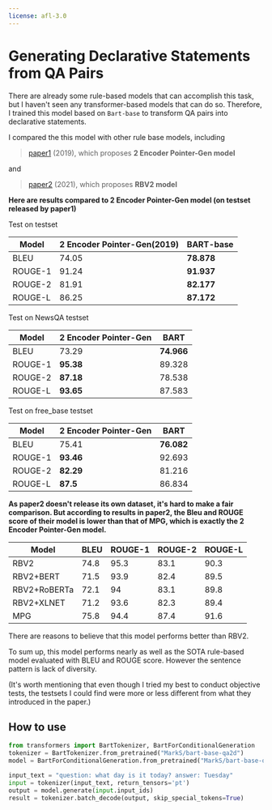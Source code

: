 ```yaml
---
license: afl-3.0
---
```


# Generating Declarative Statements from QA Pairs

There are already some rule-based models that can accomplish this task, but I haven't seen any transformer-based models that can do so. Therefore, I trained this model based on `Bart-base` to transform QA pairs into declarative statements.

I compared the this model with other rule base models, including 

> [paper1](https://aclanthology.org/D19-5401.pdf) (2019), which proposes **2 Encoder Pointer-Gen model**

and

> [paper2](https://arxiv.org/pdf/2112.03849.pdf) (2021), which proposes **RBV2 model**

**Here are results compared to 2 Encoder Pointer-Gen model (on testset released by paper1)**

Test on testset

| Model   | 2 Encoder Pointer-Gen(2019) | BART-base  |
| ------- | --------------------------- | ---------- |
| BLEU    | 74.05                       | **78.878** |
| ROUGE-1 | 91.24                       | **91.937** |
| ROUGE-2 | 81.91                       | **82.177** |
| ROUGE-L | 86.25                       | **87.172** |

Test on NewsQA testset

| Model   | 2 Encoder Pointer-Gen | BART       |
| ------- | --------------------- | ---------- |
| BLEU    | 73.29                 | **74.966** |
| ROUGE-1 | **95.38**             | 89.328     |
| ROUGE-2 | **87.18**             | 78.538     |
| ROUGE-L | **93.65**             | 87.583     |

Test on free_base testset

| Model   | 2 Encoder Pointer-Gen | BART       |
| ------- | --------------------- | ---------- |
| BLEU    | 75.41                 | **76.082** |
| ROUGE-1 | **93.46**             | 92.693     |
| ROUGE-2 | **82.29**             | 81.216     |
| ROUGE-L | **87.5**              | 86.834     |



**As paper2 doesn't release its own dataset, it's hard to make a fair comparison. But according to results in paper2, the Bleu and ROUGE score of their model is lower than that of MPG, which is exactly the 2 Encoder Pointer-Gen model.**

| Model        | BLEU | ROUGE-1 | ROUGE-2 | ROUGE-L |
| ------------ | ---- | ------- | ------- | ------- |
| RBV2         | 74.8 | 95.3    | 83.1    | 90.3    |
| RBV2+BERT    | 71.5 | 93.9    | 82.4    | 89.5    |
| RBV2+RoBERTa | 72.1 | 94      | 83.1    | 89.8    |
| RBV2+XLNET   | 71.2 | 93.6    | 82.3    | 89.4    |
| MPG          | 75.8 | 94.4    | 87.4    | 91.6    |

There are reasons to believe that this model performs better than RBV2.

To sum up, this model performs nearly as well as the SOTA rule-based model evaluated with BLEU and ROUGE score. However the sentence pattern is lack of diversity.

(It's worth mentioning that even though I tried my best to conduct objective tests, the testsets I could find were more or less different from what they introduced in the paper.)

## How to use


```python
from transformers import BartTokenizer, BartForConditionalGeneration
tokenizer = BartTokenizer.from_pretrained("MarkS/bart-base-qa2d")
model = BartForConditionalGeneration.from_pretrained("MarkS/bart-base-qa2d")

input_text = "question: what day is it today? answer: Tuesday"
input = tokenizer(input_text, return_tensors='pt')
output = model.generate(input.input_ids)
result = tokenizer.batch_decode(output, skip_special_tokens=True)
```

